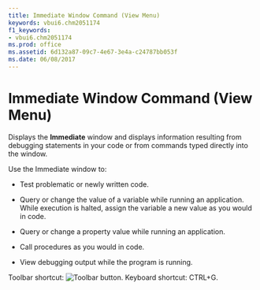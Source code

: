 ```yaml
---
title: Immediate Window Command (View Menu)
keywords: vbui6.chm2051174
f1_keywords:
- vbui6.chm2051174
ms.prod: office
ms.assetid: 6d132a87-09c7-4e67-3e4a-c24787bb053f
ms.date: 06/08/2017
---
```



# Immediate Window Command (View Menu)

Displays the  **Immediate** window and displays information resulting from debugging statements in your code or from commands typed directly into the window.

Use the Immediate window to:




- Test problematic or newly written code.
    
- Query or change the value of a variable while running an application. While execution is halted, assign the variable a new value as you would in code.
    
- Query or change a property value while running an application.
    
- Call procedures as you would in code.
    
- View debugging output while the program is running.
    

Toolbar shortcut: 
![Toolbar button](images/tbr_imwd_ZA01201710.gif). Keyboard shortcut: CTRL+G.

